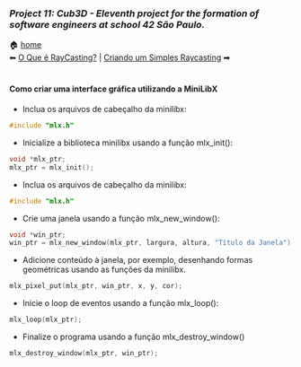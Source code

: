 ### _Project 11: Cub3D - Eleventh project for the formation of software engineers at school 42 São Paulo._

🏠 [home](https://github.com/Vinicius-Santoro/42-formation-lvl2-11.cub3d)<br>
⬅ [O Que é RayCasting?](https://github.com/Vinicius-Santoro/42-formation-lvl2-11.cub3d/blob/main/readmes/necessary_concepts/raycasting.md) | [Criando um Simples Raycasting](https://github.com/Vinicius-Santoro/42-formation-lvl2-11.cub3d/blob/main/readmes/necessary_concepts/raycasting-c.md) ➡
<h1></h1>

<h1></h1>

#### Como criar uma interface gráfica utilizando a MiniLibX

- Inclua os arquivos de cabeçalho da minilibx:
```c
#include "mlx.h"
```

- Inicialize a biblioteca minilibx usando a função mlx_init():
```c
void *mlx_ptr;
mlx_ptr = mlx_init();
```

- Inclua os arquivos de cabeçalho da minilibx:
```c
#include "mlx.h"
```

- Crie uma janela usando a função mlx_new_window():
```c
void *win_ptr;
win_ptr = mlx_new_window(mlx_ptr, largura, altura, "Título da Janela");
```

- Adicione conteúdo à janela, por exemplo, desenhando formas geométricas usando as funções da minilibx.
```c
mlx_pixel_put(mlx_ptr, win_ptr, x, y, cor);
```

- Inicie o loop de eventos usando a função mlx_loop():
```c
mlx_loop(mlx_ptr);
```

- Finalize o programa usando a função mlx_destroy_window()
```c
mlx_destroy_window(mlx_ptr, win_ptr);

```
